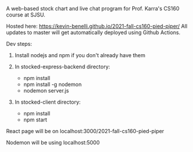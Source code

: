 A web-based stock chart and live chat program for Prof. Karra's CS160 course at SJSU. 

Hosted here: https://kevin-benelli.github.io/2021-fall-cs160-pied-piper/
All updates to master will get automatically deployed using Github Actions.

Dev steps:

1. Install nodejs and npm if you don't already have them

2. In stocked-express-backend directory:
    - npm install
    - npm install -g nodemon
    - nodemon server.js 

3. In stocked-client directory:
    - npm install
    - npm start

React page will be on localhost:3000/2021-fall-cs160-pied-piper

Nodemon will be using localhost:5000
